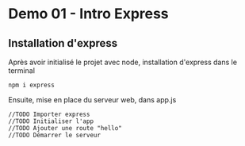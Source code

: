 # Demo 01 - Intro Express

## Installation d'express
Après avoir initialisé le projet avec node, installation d'express dans le terminal 
```
npm i express 
```

Ensuite, mise en place du serveur web, dans app.js
```
//TODO Importer express
//TODO Initialiser l'app
//TODO Ajouter une route "hello"
//TODO Démarrer le serveur
```